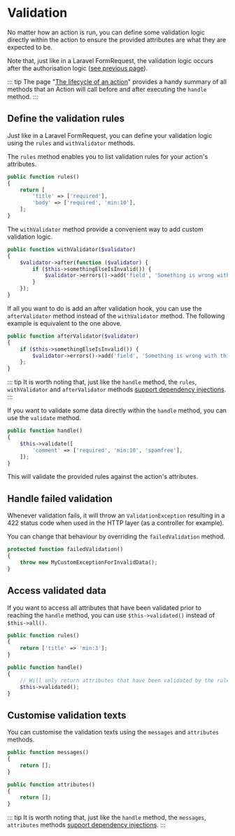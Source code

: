 # Validation

No matter how an action is run, you can define some validation logic directly within the action to ensure the provided attributes are what they are expected to be.

Note that, just like in a Laravel FormRequest, the validation logic occurs after the authorisation logic ([see previous page](/authorisation)).

::: tip
The page "[The lifecycle of an action](/action-lifecycle)" provides a handy summary of all methods that an Action will call before and after executing the `handle` method.
:::

## Define the validation rules

Just like in a Laravel FormRequest, you can define your validation logic using the `rules` and `withValidator` methods.

The `rules` method enables you to list validation rules for your action's attributes.

```php
public function rules()
{
    return [
        'title' => ['required'],
        'body' => ['required', 'min:10'],
    ];
}
```

The `withValidator` method provide a convenient way to add custom validation logic.

```php
public function withValidator($validator)
{
    $validator->after(function ($validator) {
        if ($this->somethingElseIsInvalid()) {
            $validator->errors()->add('field', 'Something is wrong with this field!');
        }
    });
}
```

If all you want to do is add an after validation hook, you can use the `afterValidator` method instead of the `withValidator` method. The following example is equivalent to the one above.

```php
public function afterValidator($validator)
{
    if ($this->somethingElseIsInvalid()) {
        $validator->errors()->add('field', 'Something is wrong with this field!');
    };
}
```

::: tip
It is worth noting that, just like the `handle` method, the `rules`, `withValidator` and `afterValidator` methods [support dependency injections](/dependency-injections).
:::

If you want to validate some data directly within the `handle` method, you can use the `validate` method.

```php
public function handle()
{
    $this->validate([
        'comment' => ['required', 'min:10', 'spamfree'],
    ]);
}
```

This will validate the provided rules against the action's attributes.

## Handle failed validation

Whenever validation fails, it will throw an `ValidationException` resulting in a 422 status code when used in the HTTP layer (as a controller for example).

You can change that behaviour by overriding the `failedValidation` method.

```php
protected function failedValidation()
{
    throw new MyCustomExceptionForInvalidData();
}
```

## Access validated data

If you want to access all attributes that have been validated prior to reaching the `handle` method, you can use `$this->validated()` instead of `$this->all()`.

```php
public function rules()
{
    return ['title' => 'min:3'];
}

public function handle()
{
    // Will only return attributes that have been validated by the rules above.
    $this->validated();
}
```

## Customise validation texts

You can customise the validation texts using the `messages` and `attributes` methods.

```php
public function messages()
{
    return [];
}

public function attributes()
{
    return [];
}
```

::: tip
It is worth noting that, just like the `handle` method, the `messages`, `attributes` methods [support dependency injections](/dependency-injections).
:::
